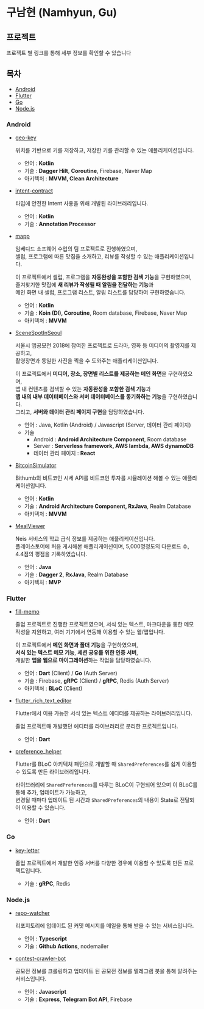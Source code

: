 # 구남현 (Namhyun, Gu)

## 프로젝트

프로젝트 별 링크를 통해 세부 정보를 확인할 수 있습니다

## 목차

  - [Android](#android)
  - [Flutter](#flutter)
  - [Go](#go)
  - [Node.js](#nodejs)

### Android

- [geo-key](https://github.com/namhyun-gu/namhyun-gu/blob/master/projects/geo-key.md)  
  
  위치를 기반으로 키를 저장하고, 저장한 키를 관리할 수 있는 애플리케이션입니다.  
  
  - 언어 : **Kotlin**  
  - 기술 : **Dagger Hilt**, **Coroutine**, Firebase, Naver Map  
  - 아키텍처 : **MVVM, Clean Architecture**  

- [intent-contract](https://github.com/namhyun-gu/namhyun-gu/blob/master/projects/intent-contract.md)

  타입에 안전한 Intent 사용을 위해 개발된 라이브러리입니다.

  - 언어 : **Kotlin**
  - 기술 : **Annotation Processor**

- [mapp](https://github.com/namhyun-gu/namhyun-gu/blob/master/projects/mapp.md)  

  임베디드 소프웨어 수업의 팀 프로젝트로 진행하였으며,  
  셀럽, 프로그램에 따른 맛집을 소개하고, 리뷰를 작성할 수 있는 애플리케이션입니다.  

  이 프로젝트에서 셀럽, 프로그램을 **자동완성을 포함한 검색 기능**을 구현하였으며,  
  즐겨찾기한 맛집에 **새 리뷰가 작성될 때 알림을 전달하는 기능**과  
  메인 화면 내 셀럽, 프로그램 리스트, 알림 리스트를 담당하여 구현하였습니다.

  - 언어 : **Kotlin**
  - 기술 : **Koin (DI), Coroutine**, Room database, Firebase, Naver Map
  - 아키텍처 : **MVVM**

- [SceneSpotInSeoul](https://github.com/namhyun-gu/namhyun-gu/blob/master/projects/SceneSpotInSeoul.md)  

  서울시 앱공모전 2018에 참여한 프로젝트로 드라마, 영화 등 미디어의 촬영지를 제공하고,  
  촬영장면과 동일한 사진을 찍을 수 도와주는 애플리케이션입니다.

  이 프로젝트에서 **미디어, 장소, 장면별 리스트를 제공하는 메인 화면**을 구현하였으며,  
  앱 내 컨텐츠를 검색할 수 있는 **자동완성을 포함한 검색 기능**과  
  **앱 내의 내부 데이터베이스와 서버 데이터베이스를 동기화하는 기능**을 구현하였습니다.  
  그리고, **서버와 데이터 관리 페이지 구현**을 담당하였습니다.  

  - 언어 : Java, Kotlin (Android) / Javascript (Server, 데이터 관리 페이지)
  - 기술
    - Android : **Android Architecture Component**, Room database
    - Server : **Serverless framework, AWS lambda, AWS dynamoDB**
    - 데이터 관리 페이지 : **React**

- [BitcoinSimulator](https://github.com/namhyun-gu/namhyun-gu/blob/master/projects/BitcoinSimulator.md)

  Bithumb의 비트코인 시세 API를 비트코인 투자를 시뮬레이션 해볼 수 있는 애플리케이션입니다.  

  - 언어 : **Kotlin**
  - 기술 : **Android Architecture Component, RxJava**, Realm Database
  - 아키텍처 : **MVVM**

- [MealViewer](https://github.com/namhyun-gu/namhyun-gu/blob/master/projects/MealViewer.md)

  Neis 서비스의 학교 급식 정보를 제공하는 애플리케이션입니다.  
  플레이스토어에 처음 게시해본 애플리케이션이며, 5,000명정도의 다운로드 수, 4.4점의 평점을 기록하였습니다.

  - 언어 : **Java**
  - 기술 : **Dagger 2**, **RxJava**, Realm Database
  - 아키텍처 : **MVP**
  
### Flutter

- [fill-memo](https://github.com/namhyun-gu/namhyun-gu/blob/master/projects/fill-memo.md)
  
  졸업 프로젝트로 진행한 프로젝트였으며,
  서식 있는 텍스트, 마크다운을 통한 메모 작성을 지원하고, 여러 기기에서 연동해 이용할 수 있는 웹/앱입니다.

  이 프로젝트에서 **메인 화면과 폴더 기능**을 구현하였으며,  
  **서식 있는 텍스트 메모 기능**, **세션 공유를 위한 인증 서버**,  
  개발한 **앱을 웹으로 마이그레이션**하는 작업을 담당하였습니다.

  - 언어 : **Dart** (Client) / **Go** (Auth Server)
  - 기술 : Firebase, **gRPC** (Client) / **gRPC**, Redis (Auth Server)
  - 아키텍처 : **BLoC** (Client)

- [flutter_rich_text_editor](https://github.com/namhyun-gu/namhyun-gu/blob/master/projects/flutter_rich_text_editor.md)
  
  Flutter에서 이용 가능한 서식 있는 텍스트 에디터를 제공하는 라이브러리입니다.

  졸업 프로젝트때 개발했던 에디터를 라이브러리로 분리한 프로젝트입니다.

  - 언어 : **Dart**

- [preference_helper](https://github.com/namhyun-gu/namhyun-gu/blob/master/projects/preference_helper.md)
  
  Flutter를 BLoC 아키텍처 패턴으로 개발할 때 `SharedPreferences`를 쉽게 이용할 수 있도록 만든 라이브러리입니다.

  라이브러리에 `SharedPreferences`를 다루는 BLoC이 구현되어 있으며 이 BLoC를 통해 추가, 업데이트가 가능하고,  
  변경될 때마다 업데이트 된 시간과 `SharedPreferences`의 내용이 State로 전달되어 이용할 수 있습니다.

  - 언어 : **Dart**

### Go

- [key-letter](https://github.com/namhyun-gu/namhyun-gu/blob/master/projects/key-letter.md)
  
  졸업 프로젝트에서 개발한 인증 서버를 다양한 경우에 이용할 수 있도록 만든 프로젝트입니다.

  - 기술 : **gRPC**, Redis

### Node.js

- [repo-watcher](https://github.com/namhyun-gu/namhyun-gu/blob/master/projects/repo-watcher.md)
  
  리포지토리에 업데이트 된 커밋 메시지를 메일을 통해 받을 수 있는 서비스입니다.

  - 언어 : **Typescript**
  - 기술 : **Github Actions**, nodemailer

- [contest-crawler-bot](https://github.com/namhyun-gu/namhyun-gu/blob/master/projects/contest-crawler-bot.md)
  
  공모전 정보를 크롤링하고 업데이트 된 공모전 정보를 텔레그램 봇을 통해 알려주는 서비스입니다.

  - 언어 : **Javascript**
  - 기술 : **Express**, **Telegram Bot API**, Firebase
